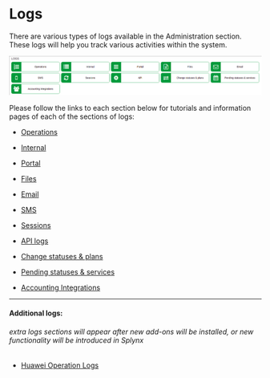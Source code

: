 Logs
====

There are various types of logs available in the Administration section. These logs will help you track various activities within the system.


![Logs](logs.png)

Please follow the links to each section below for tutorials and information pages of each of the sections of logs:

* [Operations](administration/logs/operations/operations.md)

* [Internal](administration/logs/internal/internal.md)

* [Portal](administration/logs/portal/portal.md)

* [Files](administration/logs/files/files.md)

* [Email](administration/logs/email/email.md)

* [SMS](administration/logs/sms/sms.md)

* [Sessions](administration/logs/sessions/sessions.md)

* [API logs](administration/logs/api/api.md)

* [Change statuses & plans](administration/logs/changes_statuses_plans/changes_statuses_plans.md)

* [Pending statuses & services](administration/logs/pending_statuses_and_services/pending_statuses_and_services.md)

* [Accounting Integrations](administration/logs/accounting_integrations/accounting_integrations.md)

------------

#### Additional logs:
###### extra logs sections will appear after new add-ons will be installed, or new functionality will be introduced in Splynx

* [Huawei Operation Logs](administration/logs/huawei_operation_logs/huawei_operation_logs.md)
